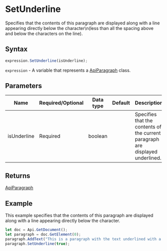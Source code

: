 # SetUnderline

Specifies that the contents of this paragraph are displayed along with a line appearing directly below the character\n(less than all the spacing above and below the characters on the line).

## Syntax

```javascript
expression.SetUnderline(isUnderline);
```

`expression` - A variable that represents a [ApiParagraph](../ApiParagraph.md) class.

## Parameters

| **Name** | **Required/Optional** | **Data type** | **Default** | **Description** |
| ------------- | ------------- | ------------- | ------------- | ------------- |
| isUnderline | Required | boolean |  | Specifies that the contents of the current paragraph are displayed underlined. |

## Returns

[ApiParagraph](../../ApiParagraph/ApiParagraph.md)

## Example

This example specifies that the contents of this paragraph are displayed along with a line appearing directly below the character.

```javascript editor-docx
let doc = Api.GetDocument();
let paragraph = doc.GetElement(0);
paragraph.AddText("This is a paragraph with the text underlined with a single line.");
paragraph.SetUnderline(true);
```
